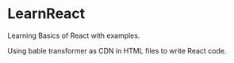 # LearnReact
Learning Basics of React with examples.

Using bable transformer as CDN in HTML files to write React code.
